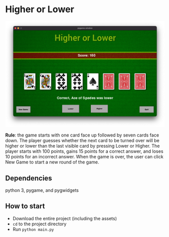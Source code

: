 # Higher or Lower

![game screen shot](assets/images/screenshot.png)

**Rule**: the game starts with one card face up followed by seven cards face down. The player guesses whether the next card to be turned over will be higher or lower than the last visible card by pressing Lower or Higher. The player starts with 100 points, gains 15 points for a correct answer, and loses 10 points for an incorrect answer. When the game is over, the user can click New Game to start a new round of the game. 

## Dependencies

python 3, pygame, and pygwidgets

## How to start

- Download the entire project (including the assets)
- `cd` to the project directory
- Run `python main.py` 
